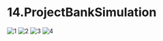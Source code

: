# 14.ProjectBankSimulation
![1](https://github.com/mkoc6/14.ProjectBankSimulation/assets/105784565/3d087b84-c5ef-4556-906f-201204390f16)
![2](https://github.com/mkoc6/14.ProjectBankSimulation/assets/105784565/7bc61808-e6c2-4500-be87-cd428a04edcf)
![3](https://github.com/mkoc6/14.ProjectBankSimulation/assets/105784565/a76526fe-f865-4a92-8abb-6f5531241c7f)
![4](https://github.com/mkoc6/14.ProjectBankSimulation/assets/105784565/00bcf6af-70db-47b7-9e31-256738a75236)
